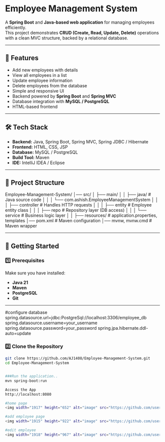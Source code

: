 # Employee Management System

A **Spring Boot** and **Java-based web application** for managing employees efficiently.  
This project demonstrates **CRUD (Create, Read, Update, Delete)** operations with a clean MVC structure, backed by a relational database.

---

## 📌 Features
- Add new employees with details
- View all employees in a list
- Update employee information
- Delete employees from the database
- Simple and responsive UI
- Backend powered by **Spring Boot** and **Spring MVC**
- Database integration with **MySQL / PostgreSQL**
- HTML-based frontend

---

## 🛠️ Tech Stack
- **Backend:** Java, Spring Boot, Spring MVC, Spring JDBC / Hibernate
- **Frontend:** HTML, CSS, JSP
- **Database:** MySQL / PostgreSQL
- **Build Tool:** Maven
- **IDE:** IntelliJ IDEA / Eclipse

---

## 📂 Project Structure

Employee-Management-System/
│── src/
│ ├── main/
│ │ ├── java/ # Java source code
│ │ │ └── com.ashish.EmployeeManagementSystem
│ │ │ ├── controller # Handles HTTP requests
│ │ │ ├── entity # Employee entity class
│ │ │ ├── repo # Repository layer (DB access)
│ │ │ └── service # Business logic layer
│ │ ├── resources/ # application.properties, templates
│── pom.xml # Maven configuration
│── mvnw, mvnw.cmd # Maven wrapper


---

## 🚀 Getting Started

### 1️⃣ Prerequisites
Make sure you have installed:
- **Java 21**
- **Maven**
- **PostgreSQL**
- **Git**

---

#configure database
spring.datasource.url=jdbc:PostgreSql://localhost:3306/employee_db
spring.datasource.username=your_username
spring.datasource.password=your_password
spring.jpa.hibernate.ddl-auto=update

### 2️⃣ Clone the Repository
```bash
git clone https://github.com/AJ1408/Employee-Management-System.git
cd Employee-Management-System


###Run the application..
mvn spring-boot:run

Access the App 
http://localhost:8080

#home page
<img width="1917" height="652" alt="image" src="https://github.com/user-attachments/assets/a8be2a0f-6e5c-4292-9469-29c1c60237b6" />

#add employee page 
<img width="1915" height="922" alt="image" src="https://github.com/user-attachments/assets/f118d4ba-ce8f-4116-9954-c95ae23eebd5" />

#edit employee
<img width="1918" height="967" alt="image" src="https://github.com/user-attachments/assets/bea2f6d1-7804-4428-9e9d-94351d968e01" />




